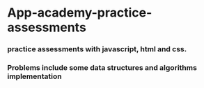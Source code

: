 # App-academy-practice-assessments
### practice assessments with javascript, html and css.
### Problems include some data structures and algorithms implementation
